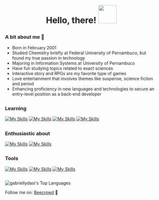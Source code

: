  # <p align="center">Hello, there! <img src="https://media.giphy.com/media/tz5QcabrftEFa/giphy.gif" width="60"> </p>
 
### A bit about me 🌼
- Born in February 2001
- Studied Chemistry briefly at Federal University of Pernambuco, but found my true passion in technology
- Majoring in Information Systems at University of Pernambuco
- Have fun studying topics related to exact sciences
- Interactive story and RPGs are my favorite type of games
- Love entertainment that involves themes like suspense, science fiction and period
- Enhancing proficiency in new languages and technologies to secure an entry-level position as a back-end developer

## 

### Learning
[![My Skills](https://skillicons.dev/icons?i=java)](https://skillicons.dev)
[![My Skills](https://skillicons.dev/icons?i=javascript)](https://skillicons.dev)
[![My Skills](https://skillicons.dev/icons?i=html)](https://skillicons.dev)
[![My Skills](https://skillicons.dev/icons?i=css)](https://skillicons.dev)

## 

### Enthusiastic about
[![My Skills](https://skillicons.dev/icons?i=c)](https://skillicons.dev)
[![My Skills](https://skillicons.dev/icons?i=python)](https://skillicons.dev)

## 

### Tools 
[![My Skills](https://skillicons.dev/icons?i=git)](https://skillicons.dev)
[![My Skills](https://skillicons.dev/icons?i=github)](https://skillicons.dev)
[![My Skills](https://skillicons.dev/icons?i=vscode)](https://skillicons.dev)

##

![gabriellydasi's Top Languages](https://github-readme-stats.vercel.app/api/top-langs/?username=gabriellydasi&theme=dark&show_icons=true&hide_border=true&layout=compact)

Follow me on: <a href="https://judge.beecrowd.com/pt/profile/996517" target = "_blank">Beecrowd</a> 🐝
 
